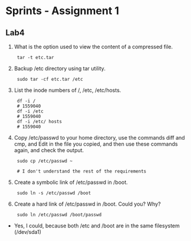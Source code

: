 # Sprints - Assignment 1
## Lab4



1. What is the option used to view the content of a compressed file.

        tar -t etc.tar

2. Backup /etc directory using tar utility.

        sudo tar -cf etc.tar /etc

3. List the inode numbers of /, /etc, /etc/hosts.

        df -i /
        # 1559040
        df -i /etc
        # 1559040
        df -i /etc/ hosts
        # 1559040

4. Copy /etc/passwd to your home directory, use the commands diff and cmp, and Edit in the file you copied, and then use these commands again, and check the output.

        sudo cp /etc/passwd ~
        
        # I don't understand the rest of the requirements

5. Create a symbolic link of /etc/passwd in /boot.

        sudo ln -s /etc/passwd /boot        

6. Create a hard link of /etc/passwd in /boot. Could you? Why?

        sudo ln /etc/passwd /boot/passwd

* Yes, I could, because both /etc and /boot are in the same filesystem (/dev/sda1)

        